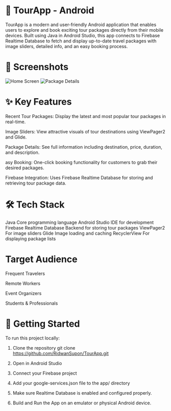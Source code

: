 # 🧳 TourApp - Android

TourApp is a modern and user-friendly Android application that enables users to explore and book exciting tour packages directly from their mobile devices. Built using Java in Android Studio, this app connects to Firebase Realtime Database to fetch and display up-to-date travel packages with image sliders, detailed info, and an easy booking process.

# 📸 Screenshots

![Home Screen](screenshots/home_screen.png)
![Package Details](screenshots/package_details.png)
# ✨ Key Features
Recent Tour Packages: Display the latest and most popular tour packages in real-time.

Image Sliders: View attractive visuals of tour destinations using ViewPager2 and Glide.

Package Details: See full information including destination, price, duration, and description.

asy Booking: One-click booking functionality for customers to grab their desired packages.

Firebase Integration: Uses Firebase Realtime Database for storing and retrieving tour package data.

# 🛠️ Tech Stack
Java	Core programming language
Android Studio	IDE for development
Firebase Realtime Database	Backend for storing tour packages
ViewPager2	For image sliders
Glide	Image loading and caching
RecyclerView	For displaying package lists

# Target Audience
Frequent Travelers

Remote Workers

Event Organizers

Students & Professionals

# 🚀 Getting Started
To run this project locally:

1. Clone the repository
git clone https://github.com/RidwanSupon/TourApp.git

2. Open in Android Studio

3. Connect your Firebase project

4. Add your google-services.json file to the app/ directory

5. Make sure Realtime Database is enabled and configured properly.

6. Build and Run the App on an emulator or physical Android device.
